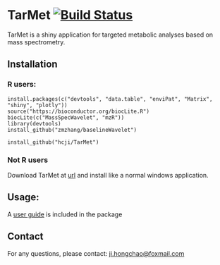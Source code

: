 # TarMet [![Build Status](https://www.travis-ci.org/hcji/TarMet.svg?branch=master)](https://www.travis-ci.org/hcji/TarMet)
TarMet is a shiny application for targeted metabolic analyses based on mass spectrometry.

## Installation  

### R users:

	install.packages(c("devtools", "data.table", "enviPat", "Matrix", "shiny", "plotly"))
	source("https://bioconductor.org/biocLite.R")
    biocLite(c("MassSpecWavelet", "mzR"))
	library(devtools)
	install_github("zmzhang/baselineWavelet")

	install_github("hcji/TarMet")
	
### Not R users
Download TarMet at [url](https://pan.baidu.com/s/1dEMfUF3) and install like a normal windows application.

## Usage:
  A [user guide](https://github.com/hcji/TarMet/blob/master/inst/TarMet.pdf) is included in the package	

## Contact
  For any questions, please contact:  ji.hongchao@foxmail.com